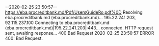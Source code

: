 --2020-02-25 23:50:57--  https://eba.procreditbank.md/Pdf/UsersGuideRo.pdf%0D
Resolving eba.procreditbank.md (eba.procreditbank.md)... 195.22.241.203, 92.115.237.100
Connecting to eba.procreditbank.md (eba.procreditbank.md)|195.22.241.203|:443... connected.
HTTP request sent, awaiting response... 400 Bad Request
2020-02-25 23:50:57 ERROR 400: Bad Request.

